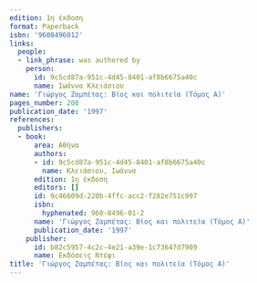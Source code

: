 ```yaml
---
edition: 1η έκδοση
format: Paperback
isbn: '9608496012'
links:
  people:
  - link_phrase: was authored by
    person:
      id: 9c5cd87a-951c-4d45-8401-af8b6675a40c
      name: Ιωάννα Κλειάσιου
name: 'Γιώργος Ζαμπέτας: Βίος και πολιτεία (Τόμος Α)'
pages_number: 208
publication_date: '1997'
references:
  publishers:
  - book:
      area: Αθήνα
      authors:
      - id: 9c5cd87a-951c-4d45-8401-af8b6675a40c
        name: Κλειάσιου, Ιωάννα
      edition: 1η έκδοση
      editors: []
      id: 9c46609d-220b-4ffc-acc2-f282e751c997
      isbn:
        hyphenated: 960-8496-01-2
      name: 'Γιώργος Ζαμπέτας: Βίος και πολιτεία (Τόμος Α)'
      publication_date: '1997'
    publisher:
      id: b82c5957-4c2c-4e21-a39e-1c73647d7909
      name: Εκδόσεις Ντέφι
title: 'Γιώργος Ζαμπέτας: Βίος και πολιτεία (Τόμος Α)'
---
```


